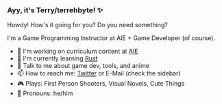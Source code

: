 ### Ayy, it's Terry/terrehbyte! ✨

Howdy! How's it going for you? Do you need something?

I'm a Game Programming Instructor at AIE + Game Developer (of course).

- 🔨 I'm working on curriculum content at [AIE](https://aie.edu)
- 🌱 I'm currently learning [Rust](https://www.rust-lang.org/)
- 💬 Talk to me about game dev, tools, and anime
- 📫 How to reach me: [Twitter](https://twitter.com/terrehbyte) or E-Mail (check the sidebar)
- 🎮 Plays: First Person Shooters, Visual Novels, Cute Things
- 💖 Pronouns: he/him

<!--
**terrehbyte/terrehbyte** is a ✨ _special_ ✨ repository because its `README.md` (this file) appears on your GitHub profile.

Here are some ideas to get you started:

- 🔭 I’m currently working on ...
- 🌱 I’m currently learning ...
- 👯 I’m looking to collaborate on ...
- 🤔 I’m looking for help with ...
- 💬 Ask me about ...
- 📫 How to reach me: ...
- 😄 Pronouns: ...
- ⚡ Fun fact: ...
-->
